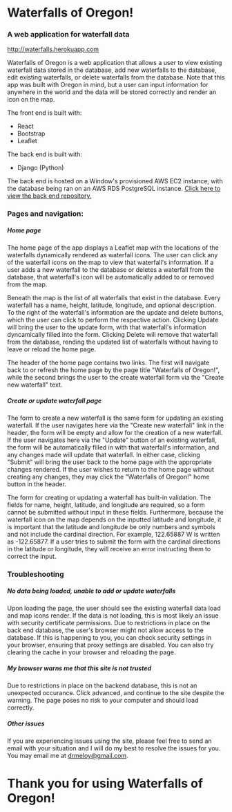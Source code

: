# Waterfalls of Oregon!
### A web application for waterfall data

http://waterfalls.herokuapp.com

Waterfalls of Oregon is a web application that allows a user to view existing waterfall data stored in the database, add new waterfalls to the database, edit existing waterfalls, or delete waterfalls from the database. Note that this app was built with Oregon in mind, but a user can input information for anywhere in the world and the data will be stored correctly and render an icon on the map.

The front end is built with:
- React
- Bootstrap
- Leaflet

The back end is built with:
- Django (Python)

The back end is hosted on a Window's provisioned AWS EC2 instance, with the database being ran on an AWS RDS PostgreSQL instance. [Click here to view the back end repository.](https://github.com/drmeloy/waterfalls)

### Pages and navigation:

##### Home page
The home page of the app displays a Leaflet map with the locations of the waterfalls dynamically rendered as waterfall icons. The user can click any of the waterfall icons on the map to view that waterfall's information. If a user adds a new waterfall to the database or deletes a waterfall from the database, that waterfall's icon will be automatically added to or removed from the map.

Beneath the map is the list of all waterfalls that exist in the database. Every waterfall has a name, height, latitude, longitude, and optional description. To the right of the waterfall's information are the update and delete buttons, which the user can click to perform the respective action. Clicking Update will bring the user to the update form, with that waterfall's information dyncamically filled into the form. Clicking Delete will remove that waterfall from the database, rending the updated list of waterfalls without having to leave or reload the home page.

The header of the home page contains two links. The first will navigate back to or refresh the home page by the page title "Waterfalls of Oregon!", while the second brings the user to the create waterfall form via the "Create new waterfall" text.

##### Create or update waterfall page

The form to create a new waterfall is the same form for updating an existing waterfall. If the user navigates here via the "Create new waterfall" link in the header, the form will be empty and allow for the creation of a new waterfall. If the user navigates here via the "Update" button of an existing waterfall, the form will be automatically filled in with that waterfall's information, and any changes made will update that waterfall. In either case, clicking "Submit" will bring the user back to the home page with the appropriate changes rendered. If the user wishes to return to the home page without creating any changes, they may click the "Waterfalls of Oregon!" home button in the header.

The form for creating or updating a waterfall has built-in validation. The fields for name, height, latitude, and longitude are required, so a form cannot be submitted without input in these fields. Furthermore, because the waterfall icon on the map depends on the inputted latitude and longitude, it is important that the latitude and longitude be only numbers and symbols and not include the cardinal direction. For example, 122.65887 W is written as -122.65877. If a user tries to submit the form with the cardinal directions in the latitude or longitude, they will receive an error instructing them to correct the input.

### Troubleshooting

##### No data being loaded, unable to add or update waterfalls

Upon loading the page, the user should see the existing waterfall data load and map icons render. If the data is not loading, this is most likely an issue with security certificate permissions. Due to restrictions in place on the back end database, the user's browser might not allow access to the database. If this is happening to you, you can check security settings in your browser, ensuring that proxy settings are disabled. You can also try clearing the cache in your browser and reloading the page.

##### My browser warns me that this site is not trusted

Due to restrictions in place on the backend database, this is not an unexpected occurance. Click advanced, and continue to the site despite the warning. The page poses no risk to your computer and should load correctly.

##### Other issues

If you are experiencing issues using the site, please feel free to send an email with your situation and I will do my best to resolve the issues for you. You may email me at drmeloy@gmail.com.

# Thank you for using Waterfalls of Oregon!